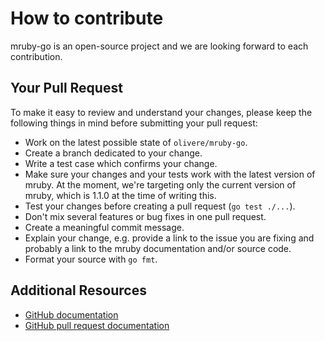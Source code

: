 # How to contribute

mruby-go is an open-source project and we are looking forward to each
contribution.

## Your Pull Request

To make it easy to review and understand your changes, please keep the
following things in mind before submitting your pull request:

* Work on the latest possible state of `olivere/mruby-go`.
* Create a branch dedicated to your change.
* Write a test case which confirms your change.
* Make sure your changes and your tests work with the latest
  version of mruby. At the moment, we're targeting only the current version
  of mruby, which is 1.1.0 at the time of writing this.
* Test your changes before creating a pull request (`go test ./...`).
* Don't mix several features or bug fixes in one pull request.
* Create a meaningful commit message.
* Explain your change, e.g. provide a link to the issue you are fixing and
  probably a link to the mruby documentation and/or source code.
* Format your source with `go fmt`.

## Additional Resources

* [GitHub documentation](http://help.github.com/)
* [GitHub pull request documentation](http://help.github.com/send-pull-requests/)
